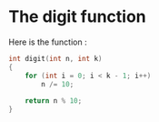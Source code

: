 # The digit function


Here is the function :

```C
int digit(int n, int k)
{
    for (int i = 0; i < k - 1; i++)
        n /= 10;
    
    return n % 10;
}
```
